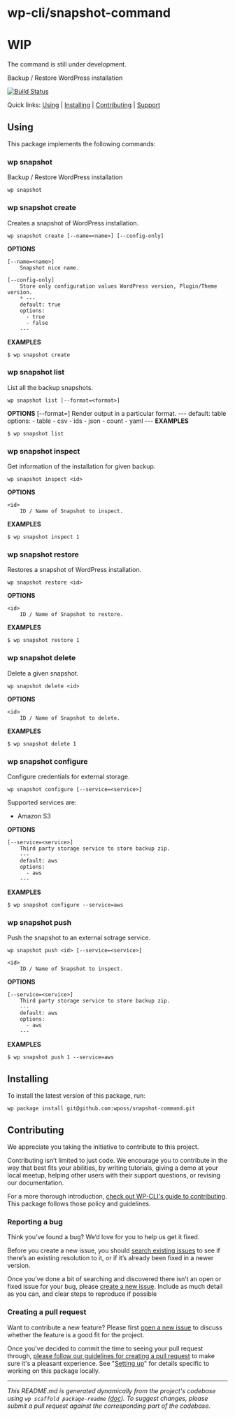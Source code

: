 wp-cli/snapshot-command
=======================

# WIP
The command is still under development.

Backup / Restore WordPress installation

[![Build Status](https://travis-ci.org/wposs/snapshot-command.svg?branch=master)](https://travis-ci.org/wposs/snapshot-command)

Quick links: [Using](#using) | [Installing](#installing) | [Contributing](#contributing) | [Support](#support)

## Using

This package implements the following commands:

### wp snapshot

Backup / Restore WordPress installation

~~~
wp snapshot
~~~





### wp snapshot create

Creates a snapshot of WordPress installation.

~~~
wp snapshot create [--name=<name>] [--config-only]
~~~

**OPTIONS**

	[--name=<name>]
		Snapshot nice name.

	[--config-only]
		Store only configuration values WordPress version, Plugin/Theme version.
		* ---
		default: true
		options:
		  - true
		  - false
		---

**EXAMPLES**

    $ wp snapshot create



### wp snapshot list

List all the backup snapshots.

~~~
wp snapshot list [--format=<format>]
~~~

**OPTIONS**
	[--format=<format>]
		Render output in a particular format.
		---
		default: table
		options:
		  - table
		  - csv
		  - ids
		  - json
		  - count
		  - yaml
		---
		**EXAMPLES**

    $ wp snapshot list



### wp snapshot inspect

Get information of the installation for given backup.

~~~
wp snapshot inspect <id>
~~~

**OPTIONS**

	<id>
		ID / Name of Snapshot to inspect.

**EXAMPLES**

    $ wp snapshot inspect 1



### wp snapshot restore

Restores a snapshot of WordPress installation.

~~~
wp snapshot restore <id>
~~~

**OPTIONS**

	<id>
		ID / Name of Snapshot to restore.

**EXAMPLES**

    $ wp snapshot restore 1



### wp snapshot delete

Delete a given snapshot.

~~~
wp snapshot delete <id>
~~~

**OPTIONS**

	<id>
		ID / Name of Snapshot to delete.

**EXAMPLES**

    $ wp snapshot delete 1



### wp snapshot configure

Configure credentials for external storage.

~~~
wp snapshot configure [--service=<service>]
~~~

Supported services are:
 - Amazon S3

**OPTIONS**

	[--service=<service>]
		Third party storage service to store backup zip.
		---
		default: aws
		options:
		  - aws
		---

**EXAMPLES**

    $ wp snapshot configure --service=aws



### wp snapshot push

Push the snapshot to an external sotrage service.

~~~
wp snapshot push <id> [--service=<service>]
~~~

	<id>
		ID / Name of Snapshot to inspect.

**OPTIONS**

	[--service=<service>]
		Third party storage service to store backup zip.
		---
		default: aws
		options:
		  - aws
		---

**EXAMPLES**

    $ wp snapshot push 1 --service=aws

## Installing

To install the latest version of this package, run:

    wp package install git@github.com:wposs/snapshot-command.git

## Contributing

We appreciate you taking the initiative to contribute to this project.

Contributing isn’t limited to just code. We encourage you to contribute in the way that best fits your abilities, by writing tutorials, giving a demo at your local meetup, helping other users with their support questions, or revising our documentation.

For a more thorough introduction, [check out WP-CLI's guide to contributing](https://make.wordpress.org/cli/handbook/contributing/). This package follows those policy and guidelines.

### Reporting a bug

Think you’ve found a bug? We’d love for you to help us get it fixed.

Before you create a new issue, you should [search existing issues](https://github.com/wposs/snapshot-command/issues?q=label%3Abug%20) to see if there’s an existing resolution to it, or if it’s already been fixed in a newer version.

Once you’ve done a bit of searching and discovered there isn’t an open or fixed issue for your bug, please [create a new issue](https://github.com/wposs/snapshot-command/issues/new). Include as much detail as you can, and clear steps to reproduce if possible

### Creating a pull request

Want to contribute a new feature? Please first [open a new issue](https://github.com/wposs/snapshot-command/issues/new) to discuss whether the feature is a good fit for the project.

Once you've decided to commit the time to seeing your pull request through, [please follow our guidelines for creating a pull request](https://make.wordpress.org/cli/handbook/pull-requests/) to make sure it's a pleasant experience. See "[Setting up](https://make.wordpress.org/cli/handbook/pull-requests/#setting-up)" for details specific to working on this package locally.

---

*This README.md is generated dynamically from the project's codebase using `wp scaffold package-readme` ([doc](https://github.com/wp-cli/scaffold-package-command#wp-scaffold-package-readme)). To suggest changes, please submit a pull request against the corresponding part of the codebase.*
